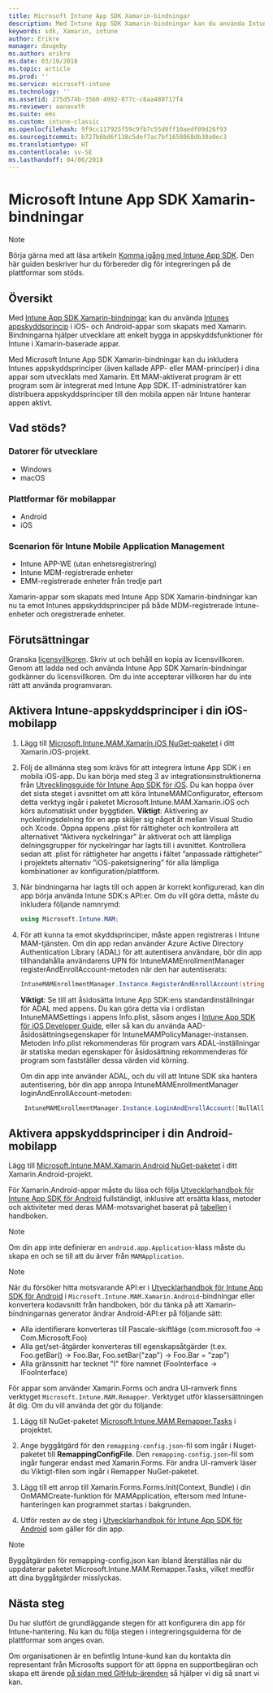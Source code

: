 ```yaml
---
title: Microsoft Intune App SDK Xamarin-bindningar
description: Med Intune App SDK Xamarin-bindningar kan du använda Intunes appskyddsprincip i iOS- och Android-appar som skapats med Xamarin.
keywords: sdk, Xamarin, intune
author: Erikre
manager: dougeby
ms.author: erikre
ms.date: 03/19/2018
ms.topic: article
ms.prod: ''
ms.service: microsoft-intune
ms.technology: ''
ms.assetid: 275d574b-3560-4992-877c-c6aa480717f4
ms.reviewer: aanavath
ms.suite: ems
ms.custom: intune-classic
ms.openlocfilehash: 9f9cc117925f59c9fb7c55d0ff10aedf09d26f93
ms.sourcegitcommit: b727b6bd6f138c5def7ac7bf1658068db30a0ec3
ms.translationtype: HT
ms.contentlocale: sv-SE
ms.lasthandoff: 04/06/2018
---
```

# <a name="microsoft-intune-app-sdk-xamarin-bindings"></a>Microsoft Intune App SDK Xamarin-bindningar

> [!NOTE]
> Börja gärna med att läsa artikeln [Komma igång med Intune App SDK](app-sdk-get-started.md). Den här guiden beskriver hur du förbereder dig för integreringen på de plattformar som stöds.

## <a name="overview"></a>Översikt
Med [Intune App SDK Xamarin-bindningar](https://github.com/msintuneappsdk/intune-app-sdk-xamarin) kan du använda [Intunes appskyddsprincip](/intune-classic/deploy-use/protect-app-data-using-mobile-app-management-policies-with-microsoft-intune) i iOS- och Android-appar som skapats med Xamarin. Bindningarna hjälper utvecklare att enkelt bygga in appskyddsfunktioner för Intune i Xamarin-baserade appar.

Med Microsoft Intune App SDK Xamarin-bindningar kan du inkludera Intunes appskyddsprinciper (även kallade APP- eller MAM-principer) i dina appar som utvecklats med Xamarin. Ett MAM-aktiverat program är ett program som är integrerat med Intune App SDK. IT-administratörer kan distribuera appskyddsprinciper till den mobila appen när Intune hanterar appen aktivt.

## <a name="whats-supported"></a>Vad stöds?

### <a name="developer-machines"></a>Datorer för utvecklare
* Windows
* macOS


### <a name="mobile-app-platforms"></a>Plattformar för mobilappar
* Android
* iOS


### <a name="intune-mobile-application-management-scenarios"></a>Scenarion för Intune Mobile Application Management

* Intune APP-WE (utan enhetsregistrering)
* Intune MDM-registrerade enheter
* EMM-registrerade enheter från tredje part

Xamarin-appar som skapats med Intune App SDK Xamarin-bindningar kan nu ta emot Intunes appskyddsprinciper på både MDM-registrerade Intune-enheter och oregistrerade enheter.

## <a name="prerequisites"></a>Förutsättningar

Granska [licensvillkoren](https://github.com/msintuneappsdk/intune-app-sdk-xamarin/blob/master/Microsoft%20License%20Terms%20Intune%20App%20SDK%20Xamarin%20Component.pdf). Skriv ut och behåll en kopia av licensvillkoren. Genom att ladda ned och använda Intune App SDK Xamarin-bindningar godkänner du licensvillkoren. Om du inte accepterar villkoren har du inte rätt att använda programvaran.

## <a name="enabling-intune-app-protection-polices-in-your-ios-mobile-app"></a>Aktivera Intune-appskyddsprinciper i din iOS-mobilapp
1. Lägg till [Microsoft.Intune.MAM.Xamarin.iOS NuGet-paketet](https://www.nuget.org/packages/Microsoft.Intune.MAM.Xamarin.iOS) i ditt Xamarin.iOS-projekt.
2.  Följ de allmänna steg som krävs för att integrera Intune App SDK i en mobila iOS-app. Du kan börja med steg 3 av integrationsinstruktionerna från [Utvecklingsguide för Intune App SDK för iOS](app-sdk-ios.md#build-the-sdk-into-your-mobile-app). Du kan hoppa över det sista steget i avsnittet om att köra IntuneMAMConfigurator, eftersom detta verktyg ingår i paketet Microsoft.Intune.MAM.Xamarin.iOS och körs automatiskt under byggtiden.
    **Viktigt**: Aktivering av nyckelringsdelning för en app skiljer sig något åt mellan Visual Studio och Xcode. Öppna appens .plist för rättigheter och kontrollera att alternativet ”Aktivera nyckelringar” är aktiverat och att lämpliga delningsgrupper för nyckelringar har lagts till i avsnittet. Kontrollera sedan att .plist för rättigheter har angetts i fältet ”anpassade rättigheter” i projektets alternativ ”iOS-paketsignering” för alla lämpliga kombinationer av konfiguration/plattform.
3.  När bindningarna har lagts till och appen är korrekt konfigurerad, kan din app börja använda Intune SDK:s API:er. Om du vill göra detta, måste du inkludera följande namnrymd:

      ```csharp
      using Microsoft.Intune.MAM;
      ```
4. För att kunna ta emot skyddsprinciper, måste appen registreras i Intune MAM-tjänsten. Om din app redan använder Azure Active Directory Authentication Library (ADAL) för att autentisera användare, bör din app tillhandahålla användarens UPN för IntuneMAMEnrollmentManager registerAndEnrollAccount-metoden när den har autentiserats:
      ```csharp
      IntuneMAMEnrollmentManager.Instance.RegisterAndEnrollAccount(string identity);
      ```
      **Viktigt**: Se till att åsidosätta Intune App SDK:ens standardinställningar för ADAL med appens. Du kan göra detta via i ordlistan IntuneMAMSettings i appens Info.plist, såsom anges i [Intune App SDK för iOS Developer Guide](app-sdk-ios.md#configure-settings-for-the-intune-app-sdk), eller så kan du använda AAD-åsidosättningsegenskaper för IntuneMAMPolicyManager-instansen. Metoden Info.plist rekommenderas för program vars ADAL-inställningar är statiska medan egenskaper för åsidosättning rekommenderas för program som fastställer dessa värden vid körning. 
      
      Om din app inte använder ADAL, och du vill att Intune SDK ska hantera autentisering, bör din app anropa IntuneMAMEnrollmentManager loginAndEnrollAccount-metoden:
      ```csharp
       IntuneMAMEnrollmentManager.Instance.LoginAndEnrollAccount([NullAllowed] string identity);
      ```

## <a name="enabling-app-protection-policies-in-your-android-mobile-app"></a>Aktivera appskyddsprinciper i din Android-mobilapp
Lägg till [Microsoft.Intune.MAM.Xamarin.Android NuGet-paketet](https://www.nuget.org/packages/Microsoft.Intune.MAM.Xamarin.Android) i ditt Xamarin.Android-projekt.

För Xamarin.Android-appar måste du läsa och följa [Utvecklarhandbok för Intune App SDK för Android](app-sdk-android.md) fullständigt, inklusive att ersätta klass, metoder och aktiviteter med deras MAM-motsvarighet baserat på [tabellen](app-sdk-android.md#replace-classes-methods-and-activities-with-their-mam-equivalent) i handboken. 

> [!NOTE]
> Om din app inte definierar en `android.app.Application`-klass måste du skapa en och se till att du ärver från `MAMApplication`.

> [!NOTE]
> När du försöker hitta motsvarande API:er i [Utvecklarhandbok för Intune App SDK för Android](app-sdk-android.md) i `Microsoft.Intune.MAM.Xamarin.Android`-bindningar eller konvertera kodavsnitt från handboken, bör du tänka på att Xamarin-bindningarnas generator ändrar Android-API:er på följande sätt:
> * Alla identifierare konverteras till Pascale-skiftläge (com.microsoft.foo -> Com.Microsoft.Foo)
> * Alla get/set-åtgärder konverteras till egenskapsåtgärder (t.ex. Foo.getBar() -> Foo.Bar, Foo.setBar("zap") -> Foo.Bar = "zap")
> * Alla gränssnitt har tecknet "I" före namnet (FooInterface -> IFooInterface)

För appar som använder Xamarin.Forms och andra UI-ramverk finns verktyget `Microsoft.Intune.MAM.Remapper`. Verktyget utför klassersättningen åt dig. Om du vill använda det gör du följande:

1.  Lägg till NuGet-paketet [Microsoft.Intune.MAM.Remapper.Tasks](https://www.nuget.org/packages/Microsoft.Intune.MAM.Remapper.Tasks) i projektet.

2.  Ange byggåtgärd för den `remapping-config.json`-fil som ingår i Nuget-paketet till **RemappingConfigFile**. Den `remapping-config.json`-fil som ingår fungerar endast med Xamarin.Forms. För andra UI-ramverk läser du Viktigt-filen som ingår i Remapper NuGet-paketet.

3.  Lägg till ett anrop till Xamarin.Forms.Forms.Init(Context, Bundle) i din OnMAMCreate-funktion för MAMApplication, eftersom med Intune-hanteringen kan programmet startas i bakgrunden.

4.  Utför resten av de steg i [Utvecklarhandbok för Intune App SDK för Android](app-sdk-android.md) som gäller för din app.

> [!NOTE]
> Byggåtgärden för remapping-config.json kan ibland återställas när du uppdaterar paketet Microsoft.Intune.MAM.Remapper.Tasks, vilket medför att dina byggåtgärder misslyckas.

## <a name="next-steps"></a>Nästa steg

Du har slutfört de grundläggande stegen för att konfigurera din app för Intune-hantering. Nu kan du följa stegen i integreringsguiderna för de plattformar som anges ovan.

Om organisationen är en befintlig Intune-kund kan du kontakta din representant från Microsofts support för att öppna en supportbegäran och skapa ett ärende [på sidan med GitHub-ärenden](https://github.com/msintuneappsdk/intune-app-sdk-xamarin/issues) så hjälper vi dig så snart vi kan. 